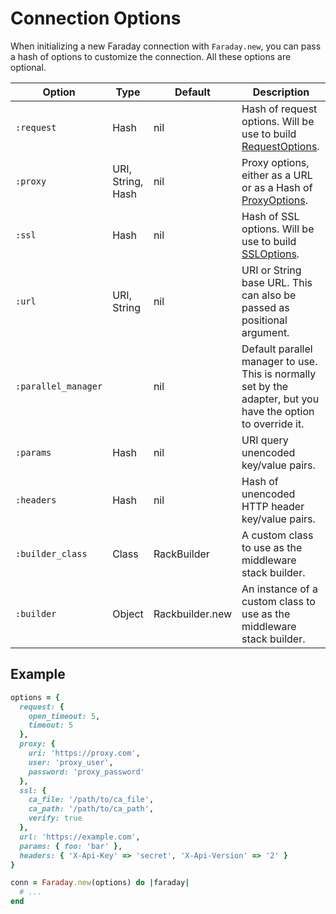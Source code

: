 # Connection Options

When initializing a new Faraday connection with `Faraday.new`, you can pass a hash of options to customize the connection.
All these options are optional.

| Option              | Type              | Default         | Description                                                                                                   |
|---------------------|-------------------|-----------------|---------------------------------------------------------------------------------------------------------------|
| `:request`          | Hash              | nil             | Hash of request options. Will be use to build [RequestOptions].                                               |
| `:proxy`            | URI, String, Hash | nil             | Proxy options, either as a URL or as a Hash of [ProxyOptions].                                                |
| `:ssl`              | Hash              | nil             | Hash of SSL options. Will be use to build [SSLOptions].                                                       |
| `:url`              | URI, String       | nil             | URI or String base URL. This can also be passed as positional argument.                                       |
| `:parallel_manager` |                   | nil             | Default parallel manager to use. This is normally set by the adapter, but you have the option to override it. |
| `:params`           | Hash              | nil             | URI query unencoded key/value pairs.                                                                          |
| `:headers`          | Hash              | nil             | Hash of unencoded HTTP header key/value pairs.                                                                |
| `:builder_class`    | Class             | RackBuilder     | A custom class to use as the middleware stack builder.                                                        |
| `:builder`          | Object            | Rackbuilder.new | An instance of a custom class to use as the middleware stack builder.                                         |

## Example

```ruby
options = {
  request: {
    open_timeout: 5,
    timeout: 5
  },
  proxy: {
    uri: 'https://proxy.com',
    user: 'proxy_user',
    password: 'proxy_password'
  },
  ssl: {
    ca_file: '/path/to/ca_file',
    ca_path: '/path/to/ca_path',
    verify: true
  },
  url: 'https://example.com',
  params: { foo: 'bar' },
  headers: { 'X-Api-Key' => 'secret', 'X-Api-Version' => '2' }
}

conn = Faraday.new(options) do |faraday|
  # ...
end
```

[RequestOptions]: /customization/request-options.md
[ProxyOptions]: /customization/proxy-options.md
[SSLOptions]: /customization/ssl-options.md
